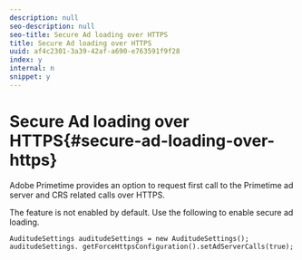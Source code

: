 ```yaml
---
description: null
seo-description: null
seo-title: Secure Ad loading over HTTPS
title: Secure Ad loading over HTTPS
uuid: af4c2301-3a39-42af-a690-e763591f9f28
index: y
internal: n
snippet: y
---
```


# Secure Ad loading over HTTPS{#secure-ad-loading-over-https}

Adobe Primetime provides an option to request first call to the Primetime ad server and CRS related calls over HTTPS.

The feature is not enabled by default. Use the following to enable secure ad loading.

```
AuditudeSettings auditudeSettings = new AuditudeSettings(); 
auditudeSettings. getForceHttpsConfiguration().setAdServerCalls(true);
```

